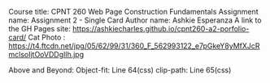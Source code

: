Course title: CPNT 260 Web Page Construction Fundamentals
Assignment name: Assignment 2 - Single Card
Author name: Ashkie Esperanza
A link to the GH Pages site: https://ashkiecharles.github.io/cpnt260-a2-porfolio-card/
Cat Photo : https://t4.ftcdn.net/jpg/05/62/99/31/360_F_562993122_e7pGkeY8yMfXJcRmclsoIjtOoVDDgIlh.jpg

Above and Beyond: 
Object-fit: Line 64(css)
clip-path: Line 65(css)